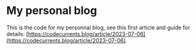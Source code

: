 # My personal blog

This is the code for my personnal blog, see this first article and guide for details: [https://codecurrents.blog/article/2023-07-06](https://codecurrents.blog/article/2023-07-06).

